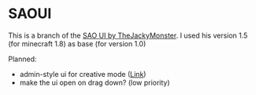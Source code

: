 # SAOUI 

This is a branch of the <a href="http://www.minecraftforum.net/forums/mapping-and-modding/minecraft-mods/2205710-sword-art-online-ui-mod-by-thejackimonster">SAO UI by TheJackyMonster</a>.
I used his version 1.5 (for minecraft 1.8) as base (for version 1.0)


Planned:
 * admin-style ui for creative mode (<a href="http://www.minecraftforum.net/forums/mapping-and-modding/minecraft-mods/2371404-sword-art-online-ui-mod-continuation-by-mmmgames?comment=110">Link</a>)
 * make the ui open on drag down? (low priority)